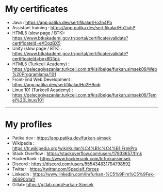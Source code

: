 # My certificates
* Java : https://app.patika.dev/sertifikalar/Ho2n4Pb 
* Assistant training : https://app.patika.dev/sertifikalar/Ho2iuhP
* HTML5 (slow page / BTK): https://www.btkakademi.gov.tr/portal/certificate/validate?certificateId=eXDpzBX5 
* Unity (slow page / BTK) : https://www.btkakademi.gov.tr/portal/certificate/validate?certificateId=bqx8D3pk
* HTML5 (Turkcell Academy) : https://gelecegiyazanlar.turkcell.com.tr/kisi/belge/furkan.simsek09/Web%20Programlama/101
* Front-End Web Development : https://app.patika.dev/sertifikalar/Ho2H9mb
* Linux 101 (Turkcell Academy) : https://gelecegiyazanlar.turkcell.com.tr/kisi/belge/furkan.simsek09/Temel%20Linux/101
------
# My profiles
* Patika dev : https://app.patika.dev/furkan-simsek
* Wikipedia : https://tr.wikipedia.org/wiki/Kullan%C4%B1c%C4%B1:FrnkPro
* Stack Overflow : https://stackoverflow.com/users/17933657/frnk
* HackerRank : https://www.hackerrank.com/tcfurkansimsek
* Discord : https://discord.com/users/555434831794798592
* Twitter : https://twitter.com/Specialf_forces
* Linkedin : https://www.linkedin.com/in/furkan-%C5%9Fim%C5%9Fek-86690b1a1/
* Gitlab: https://gitlab.com/Furkan-Simsek
